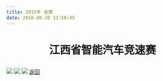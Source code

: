 ```yaml
---
title: 2015年 省赛
date: 2016-06-26 12:58:45
---
```

# <p align="center">江西省智能汽车竞速赛<p>
![](http://og9nrsw1n.bkt.clouddn.com/bst/honor/jiangxi/20151.jpg)
![](http://og9nrsw1n.bkt.clouddn.com/bst/honor/jiangxi/20152.jpg)
![](http://og9nrsw1n.bkt.clouddn.com/bst/honor/jiangxi/20153.jpg)
[返回](/bst/)